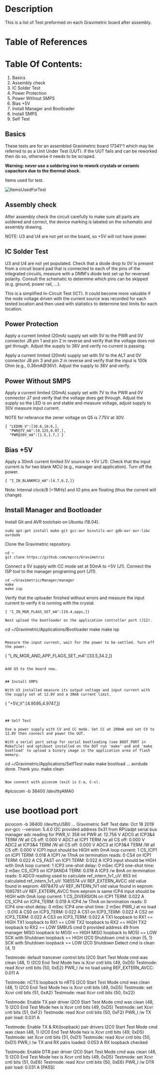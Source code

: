 # Description

This is a list of Test preformed on each Gravimetric board after assembly.

# Table of References


# Table Of Contents:

1. Basics
2. Assembly check
3. IC Solder Test
4. Power Protection
5. Power Without SMPS
6. Bias +5V
7. Install Manager and Bootloader
8. Install SMPS
9. Self Test

## Basics

These tests are for an assembled Gravimetric board 17341^1 which may be referred to as a Unit Under Test (UUT). If the UUT fails and can be reworked then do so, otherwise it needs to be scraped. 

**Warning: never use a soldering iron to rework crystals or ceramic capacitors due to the thermal shock.**
    
Items used for test.

![ItemsUsedForTest](./17341,ItemsUsedForTest.jpg "Gravimetric Items Used For Test")


## Assembly check

After assembly check the circuit carefully to make sure all parts are soldered and correct, the device marking is labeled on the schematic and assembly drawing.

NOTE: U3 and U4 are not yet on the board, so +5V will not have power.


## IC Solder Test

U3 and U4 are not yet populated. Check that a diode drop to 0V is present from a circuit board pad that is connected to each of the pins of the integrated circuits, measure with a DMM's diode test set up for reversed polarity. Consult the schematic to determine which pins can be skipped (e.g. ground, power rail, ...).

This is a simplified In-Circuit Test (ICT). It could become more valuable if the node voltage driven with the current source was recorded for each tested location and then used with statistics to determine test limits for each location. 

## Power Protection

Apply a current limited (20mA) supply set with 5V to the PWR and 0V connector J8 pin 1 and pin 2 in reverse and verify that the voltage does not get through. Adjust the supply to 36V and verify no current is passing.

Apply a current limited (20mA) supply set with 5V to the ALT and 0V connector J8 pin 3 and pin 2 in reverse and verify that the input is 100k Ohm (e.g., 0.36mA@36V). Adjust the supply to 36V and verify.


## Power Without SMPS

Apply a current limited (20mA) supply set with 7V to the PWR and 0V connector J7 and verify that the voltage does get through. Adjust the supply so the LED is on and stable and measure voltage, adjust supply to 30V measure input current. 

NOTE for referance the zener voltage on Q5 is 7.75V at 30V.

```
{ "LEDON_V":[10.6,10.6,],
  "PWR@7V_mA":[0.125,0.07,],
  "PWR@30V_mA":[1.5,1.7,] }
```


## Bias +5V

Apply a 30mA current limited 5V source to +5V (J1). Check that the input current is for two blank MCU (e.g., manager and application). Turn off the power.

```
{ "I_IN_BLANKMCU_mA":[4.7,6.2,]}
```

Note: Internal clock/8 (=1MHz) and IO pins are floating (thus the current will change).


## Install Manager and Bootloader

Install Git and AVR toolchain on Ubuntu (18.04). 

```
sudo apt-get install make git gcc-avr binutils-avr gdb-avr avr-libc avrdude
```

Clone the Gravimetric repository.

```
cd ~
git clone https://github.com/epccs/Gravimetric
```

Connect a 5V supply with CC mode set at 50mA to +5V (J1). Connect the ISP tool to the manager programing port (J11). 

```
cd ~/Gravimetric/Manager/manager
make
make isp
```

Verify that the uploader finished without errors and measure the input current to verify it is running with the crystal.

```
{ "I_IN_MGR_FLAGS_SET_mA":[19.4,opps,]}

Next upload the bootloader on the application controller port (J12).

```
cd ~/Gravimetric/Applications/Bootloader
make
make isp
```

Measure the input current, wait for the power to be settled. Turn off the power.

```
{ "I_IN_MGR_AND_APP_FLAGS_SET_mA":[33.5,34.2,]}
```

Add U3 to the board now.


## Install SMPS

With U3 installed measure its output voltage and input current with the supply set at 12.8V and a 30mA current limit.

```
{ "+5V_V":[4.9595,4.9747,]}
```


## Self Test

Use a power supply with CV and CC mode. Set CC at 200mA and set CV to 12.8V then connect and power the UUT.

With a serial port setup for serial bootloading (see BOOT_PORT in Makefile) and optiboot installed on the DUT run 'make' and and 'make bootload' to upload a binary image in the application area of flash memory.

``` 
cd ~/Gravimetric/Applications/SelfTest
make
make bootload
...
avrdude done.  Thank you.
make clean
``` 

Now connect with picocom (exit is C-a, C-x). 

``` 
#picocom -b 38400 /dev/ttyAMA0
# use bootload port
picocom -b 38400 /dev/ttyUSB0
...
Gravimetric Self Test date: Oct 18 2019
avr-gcc --version: 5.4.0
I2C provided address 0x31 from RPUadpt serial bus manager
adc reading for PWR_V: 358 int
PWR at: 12.756 V
ADC0 at ICP3&4 TERM /W all CS off: 0.000 V
ADC1 at ICP1 TERM /w all CS off: 0.000 V
ADC2 at ICP3&4 TERM /W all CS off: 0.000 V
ADC3 at ICP3&4 TERM /W all CS off: 0.000 V
ICP1 input should be HIGH with 0mA loop current: 1
CS_ICP1 on ICP1 TERM: 0.018 A
ICP1 /w 17mA on termination reads: 0
CS4 on ICP1 TERM: 0.022 A
CS_FAST on ICP1 TERM: 0.022 A
ICP3 input should be HIGH with 0mA loop current: 1
ICP3 one-shot delay: 0 mSec
ICP3 one-shot time: 2 mSec
CS_ICP3 on ICP3AND4 TERM: 0.018 A
ICP3 /w 8mA on termination reads: 0
   ADC0 reading used to calculate ref_intern_1v1_uV: 853 int
   calculated ref_intern_1v1_uV: 1085574 uV
REF_EXTERN_AVCC old value found in eeprom: 4978470 uV
REF_INTERN_1V1 old value found in eeprom: 1085791 uV
REF_EXTERN_AVCC from eeprom is same
ICP4 input should be HIGH with 0mA loop current: 1
CS_DIVERSION on ICP1 TERM: 0.022 A
CS_ICP4 on ICP4_TERM: 0.019 A
ICP4 /w 17mA on termination reads: 0
ICP4 one-shot delay: 0 mSec
ICP4 one-shot time: 2 mSec
PWR_I at no load : 0.010 A
CS0 on ICP3_TERM: 0.022 A
CS1 on ICP3_TERM: 0.022 A
CS2 on ICP3_TERM: 0.022 A
CS3 on ICP3_TERM: 0.022 A
TX1 loopback to RX1 == HIGH
TX1 loopback to RX1 == LOW
TX2 loopback to RX2 == HIGH
TX2 loopback to RX2 == LOW
SMBUS cmd 0 provided address 49 from manager
MISO loopback to MOSI == HIGH
MISO loopback to MOSI == LOW
SCK with Shutdown loopback == HIGH
I2C0 Shutdown cmd is clean {5, 1}
SCK with Shutdown loopback == LOW
I2C0 Shutdown Detect cmd is clean {4, 1}

Testmode: default trancever control bits
I2C0 Start Test Mode cmd was clean {48, 1}
I2C0 End Test Mode hex is Xcvr cntl bits {49, 0xD5}
Testmode: read  Xcvr cntl bits {50, 0xE2}
PWR_I /w no load using REF_EXTERN_AVCC: 0.011 A

Testmode: nCTS loopback to nRTS
I2C0 Start Test Mode cmd was clean {48, 1}
I2C0 End Test Mode hex is Xcvr cntl bits {49, 0xD5}
Testmode: set  Xcvr cntl bits {51, 0xA2}
Testmode: read  Xcvr cntl bits {50, 0x22}

Testmode: Enable TX pair driver
 I2C0 Start Test Mode cmd was clean {48, 1}
I2C0 End Test Mode hex is Xcvr cntl bits {49, 0xD5}
Testmode: set  Xcvr cntl bits {51, 0xF2}
Testmode: read  Xcvr cntl bits {50, 0xF2}
PWR_I /w TX pair load: 0.031 A

Testmode: Enable TX & RX(loopback) pair drivers
 I2C0 Start Test Mode cmd was clean {48, 1}
I2C0 End Test Mode hex is Xcvr cntl bits {49, 0xD5}
Testmode: set  Xcvr cntl bits {51, 0xD1}
Testmode: read  Xcvr cntl bits {50, 0xD1}
PWR_I /w TX and RX pairs loaded: 0.053 A
RX loopback checked

Testmode: Enable DTR pair driver
I2C0 Start Test Mode cmd was clean {48, 1}
I2C0 End Test Mode hex is Xcvr cntl bits {49, 0xD5}
Testmode: set  Xcvr cntl bits {51, 0xE6}
Testmode: read  Xcvr cntl bits {50, 0xE6}
PWR_I /w DTR pair load: 0.031 A
[PASS]
```
